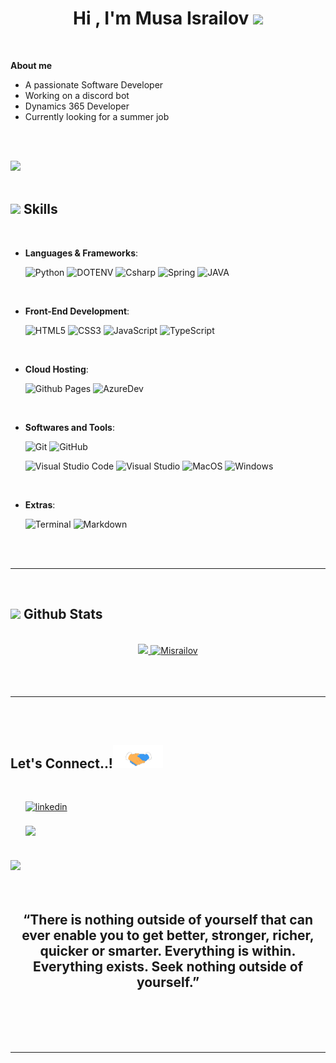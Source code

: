 
<h1 align="center"><b>Hi , I'm Musa Israilov </b><img src="https://media.giphy.com/media/hvRJCLFzcasrR4ia7z/giphy.gif" width="35"></h1>
<!--  -->


<br>



	
 **About me**




- A passionate Software Developer
- Working on a discord bot
- Dynamics 365 Developer
- Currently looking for a summer job



<br><br>

<img src="https://user-images.githubusercontent.com/73097560/115834477-dbab4500-a447-11eb-908a-139a6edaec5c.gif"><br><br>

## <img src="https://media2.giphy.com/media/QssGEmpkyEOhBCb7e1/giphy.gif?cid=ecf05e47a0n3gi1bfqntqmob8g9aid1oyj2wr3ds3mg700bl&rid=giphy.gif" width ="25"><b> Skills</b>
<br>

<p align="center">

- **Languages & Frameworks**:
  
    ![Python](https://img.shields.io/badge/Python%20-%2314354C.svg?style=for-the-badge&logo=python&logoColor=white)
    ![DOTENV](https://img.shields.io/badge/CSHARP-blue.svg?style=for-the-badge&logo=Csharp&logoColor=white)
    ![Csharp](https://img.shields.io/badge/D365_X++-purple?style=for-the-badge&logo=dynamics365&logoColor=white)
    ![Spring](https://img.shields.io/badge/Spring_Boot-green.svg?style=for-the-badge&logo=Spring&logoColor=white)
    ![JAVA](https://img.shields.io/badge/JAVA-red.svg?style=for-the-badge&logo=coffeescript&logoColor=white)
    



<br>   
    
- **Front-End Development**:

   ![HTML5](https://img.shields.io/badge/HTML5%20-%23E34F26.svg?style=for-the-badge&logo=html5&logoColor=white)
   ![CSS3](https://img.shields.io/badge/CSS%20-%231572B6.svg?style=for-the-badge&logo=css3&logoColor=white)
   ![JavaScript](https://img.shields.io/badge/JavaScript%20-%23F7DF1E.svg?style=for-the-badge&logo=javascript&logoColor=black)
    ![TypeScript](https://img.shields.io/badge/TypeScript%20-%231572B6.svg?style=for-the-badge&logo=TypeScript&logoColor=white)

<br>

- **Cloud Hosting**:

    ![Github Pages](https://img.shields.io/badge/GitHub%20Pages-%23327FC7.svg?style=for-the-badge&logo=github&logoColor=white)
    ![AzureDev](https://img.shields.io/badge/azure_devops-lavender.svg?style=for-the-badge&logo=azuredevops&logoColor=grey)

<br>

- **Softwares and Tools**:

    ![Git](https://img.shields.io/badge/git-%23F05033.svg?style=for-the-badge&logo=git&logoColor=white)
    ![GitHub](https://img.shields.io/badge/github-%23121011.svg?style=for-the-badge&logo=github&logoColor=white)
    
    ![Visual Studio Code](https://img.shields.io/badge/Visual%20Studio%20Code-0078d7.svg?style=for-the-badge&logo=visual-studio-code&logoColor=white)
    ![Visual Studio](https://img.shields.io/badge/Visual%20Studio-purple.svg?style=for-the-badge&logo=visual-studio-code&logoColor=white)
    ![MacOS](https://img.shields.io/badge/Mac_OS-grey?style=for-the-badge&logo=apple&logoColor=white)
    ![Windows](https://img.shields.io/badge/Windows-blue?style=for-the-badge&logo=Windows&logoColor=white)  

<br>

- **Extras**:

    ![Terminal](https://img.shields.io/badge/Terminal-%23054020?style=for-the-badge&logo=gnu-bash&logoColor=white)
    ![Markdown](https://img.shields.io/badge/markdown-%23000000.svg?style=for-the-badge&logo=markdown&logoColor=white)   


</p>

<br>
<br>

-----

<br>


## <img src="https://media.giphy.com/media/iY8CRBdQXODJSCERIr/giphy.gif" width="35"><b> Github Stats </b>
<br>

<div align="center">

<a href="https://github.com/Misrailov">
  <img src="https://read-me-stats-git-dependabot-npmandy-650e48-misrailovs-projects.vercel.app/api?username=Misrailov&theme=cobalt" width="450"/>
  <img src="https://read-me-stats-git-dependabot-npmandy-650e48-misrailovs-projects.vercel.app/api/top-langs?username=Misrailov&show_icons=true&locale=en&layout=compact&line_height=20&title_color=7A7ADB&icon_color=2234AE&text_color=D3D3D3&bg_color=0,000000,130F40&hide=html" width="375"  alt="Misrailov"/>

</a>
</div>

<br>
<br>
<br>

-----

<br>
<br>

## <b> Let's Connect..!</b><img src="https://github.com/0xAbdulKhalid/0xAbdulKhalid/raw/main/assets/mdImages/handshake.gif" width ="80">
<br>
<div align='left'>

<ul>

<a href="https://linkedin.com/in/Misrailov" target="_blank">
<img src="https://img.shields.io/badge/linkedin:  Misrailov-%2300acee.svg?color=405DE6&style=for-the-badge&logo=linkedin&logoColor=white" alt=linkedin style="margin-bottom: 5px;"/>
</a>

<br>



<br>

<a href="mailto:m.israilov24@gmail.com" target="_blank">
<img src="https://img.shields.io/badge/gmail:m.israilov24@gmail.com-%23EA4335.svg?style=for-the-badge&logo=gmail&logoColor=white" t=mail style="margin-bottom: 5px;" />
</a>
	
</ul>
</div>

<br>
<img src="https://user-images.githubusercontent.com/73097560/115834477-dbab4500-a447-11eb-908a-139a6edaec5c.gif">
<br>
<br>
<br>

<div align='center'>

## <b>“There is nothing outside of yourself that can ever enable you to get better, stronger, richer, quicker or smarter. Everything is within. Everything exists. Seek nothing outside of yourself.”</b>

</div>
<br>
<br>
<br>
<br>

---

<br>


